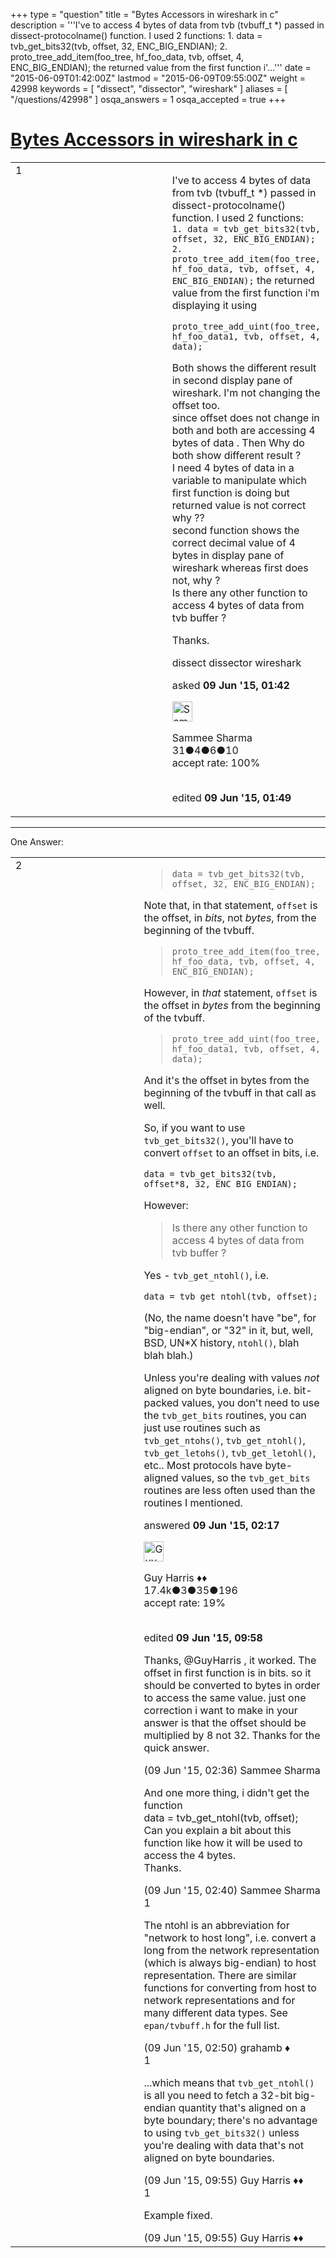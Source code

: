 +++
type = "question"
title = "Bytes Accessors in wireshark in c"
description = '''I&#x27;ve to access 4 bytes of data from tvb (tvbuff_t *) passed in dissect-protocolname() function. I used 2 functions: 1. data = tvb_get_bits32(tvb, offset, 32, ENC_BIG_ENDIAN); 2. proto_tree_add_item(foo_tree, hf_foo_data, tvb, offset, 4, ENC_BIG_ENDIAN);  the returned value from the first function i&#x27;...'''
date = "2015-06-09T01:42:00Z"
lastmod = "2015-06-09T09:55:00Z"
weight = 42998
keywords = [ "dissect", "dissector", "wireshark" ]
aliases = [ "/questions/42998" ]
osqa_answers = 1
osqa_accepted = true
+++

<div class="headNormal">

# [Bytes Accessors in wireshark in c](/questions/42998/bytes-accessors-in-wireshark-in-c)

</div>

<div id="main-body">

<div id="askform">

<table id="question-table" style="width:100%;"><colgroup><col style="width: 50%" /><col style="width: 50%" /></colgroup><tbody><tr class="odd"><td style="width: 30px; vertical-align: top"><div class="vote-buttons"><span id="post-42998-upvote" class="ajax-command post-vote up" rel="nofollow" title="I like this post (click again to cancel)"> </span><div id="post-42998-score" class="post-score" title="current number of votes">1</div><span id="post-42998-downvote" class="ajax-command post-vote down" rel="nofollow" title="I dont like this post (click again to cancel)"> </span> <span id="favorite-mark" class="ajax-command favorite-mark" rel="nofollow" title="mark/unmark this question as favorite (click again to cancel)"> </span><div id="favorite-count" class="favorite-count"></div></div></td><td><div id="item-right"><div class="question-body"><p>I've to access 4 bytes of data from tvb (tvbuff_t *) passed in dissect-protocolname() function. I used 2 functions:<br />
<code>1. data = tvb_get_bits32(tvb, offset, 32, ENC_BIG_ENDIAN); 2. proto_tree_add_item(foo_tree, hf_foo_data, tvb, offset, 4, ENC_BIG_ENDIAN);</code> the returned value from the first function i'm displaying it using</p><pre><code>proto_tree_add_uint(foo_tree, hf_foo_data1, tvb, offset, 4, data);</code></pre><p>Both shows the different result in second display pane of wireshark. I'm not changing the offset too.<br />
since offset does not change in both and both are accessing 4 bytes of data . Then Why do both show different result ?<br />
I need 4 bytes of data in a variable to manipulate which first function is doing but returned value is not correct why ??<br />
second function shows the correct decimal value of 4 bytes in display pane of wireshark whereas first does not, why ?<br />
Is there any other function to access 4 bytes of data from tvb buffer ?</p><p>Thanks.</p></div><div id="question-tags" class="tags-container tags"><span class="post-tag tag-link-dissect" rel="tag" title="see questions tagged &#39;dissect&#39;">dissect</span> <span class="post-tag tag-link-dissector" rel="tag" title="see questions tagged &#39;dissector&#39;">dissector</span> <span class="post-tag tag-link-wireshark" rel="tag" title="see questions tagged &#39;wireshark&#39;">wireshark</span></div><div id="question-controls" class="post-controls"></div><div class="post-update-info-container"><div class="post-update-info post-update-info-user"><p>asked <strong>09 Jun '15, 01:42</strong></p><img src="https://secure.gravatar.com/avatar/ea74f093a0efe137c7c114da864fa5cd?s=32&amp;d=identicon&amp;r=g" class="gravatar" width="32" height="32" alt="Sammee%20Sharma&#39;s gravatar image" /><p><span>Sammee Sharma</span><br />
<span class="score" title="31 reputation points">31</span><span title="4 badges"><span class="badge1">●</span><span class="badgecount">4</span></span><span title="6 badges"><span class="silver">●</span><span class="badgecount">6</span></span><span title="10 badges"><span class="bronze">●</span><span class="badgecount">10</span></span><br />
<span class="accept_rate" title="Rate of the user&#39;s accepted answers">accept rate:</span> <span title="Sammee Sharma has one accepted answer">100%</span> </br></br></p></div><div class="post-update-info post-update-info-edited"><p><span> edited <strong>09 Jun '15, 01:49</strong> </span></p></div></div><div id="comments-container-42998" class="comments-container"></div><div id="comment-tools-42998" class="comment-tools"></div><div class="clear"></div><div id="comment-42998-form-container" class="comment-form-container"></div><div class="clear"></div></div></td></tr></tbody></table>

------------------------------------------------------------------------

<div class="tabBar">

<span id="sort-top"></span>

<div class="headQuestions">

One Answer:

</div>

</div>

<span id="43000"></span>

<div id="answer-container-43000" class="answer accepted-answer">

<table style="width:100%;"><colgroup><col style="width: 50%" /><col style="width: 50%" /></colgroup><tbody><tr class="odd"><td style="width: 30px; vertical-align: top"><div class="vote-buttons"><span id="post-43000-upvote" class="ajax-command post-vote up" rel="nofollow" title="I like this post (click again to cancel)"> </span><div id="post-43000-score" class="post-score" title="current number of votes">2</div><span id="post-43000-downvote" class="ajax-command post-vote down" rel="nofollow" title="I dont like this post (click again to cancel)"> </span> <span class="accept-answer on" rel="nofollow" title="Sammee Sharma has selected this answer as the correct answer"> </span></div></td><td><div class="item-right"><div class="answer-body"><blockquote><p><code>data = tvb_get_bits32(tvb, offset, 32, ENC_BIG_ENDIAN);</code></p></blockquote><p>Note that, in that statement, <code>offset</code> is the offset, in <em>bits</em>, not <em>bytes</em>, from the beginning of the tvbuff.</p><blockquote><p><code>proto_tree_add_item(foo_tree, hf_foo_data, tvb, offset, 4, ENC_BIG_ENDIAN);</code></p></blockquote><p>However, in <em>that</em> statement, <code>offset</code> is the offset in <em>bytes</em> from the beginning of the tvbuff.</p><blockquote><p><code>proto_tree_add_uint(foo_tree, hf_foo_data1, tvb, offset, 4, data);</code></p></blockquote><p>And it's the offset in bytes from the beginning of the tvbuff in that call as well.</p><p>So, if you want to use <code>tvb_get_bits32()</code>, you'll have to convert <code>offset</code> to an offset in bits, i.e.</p><pre><code>data = tvb_get_bits32(tvb, offset*8, 32, ENC_BIG_ENDIAN);</code></pre><p>However:</p><blockquote><p>Is there any other function to access 4 bytes of data from tvb buffer ?</p></blockquote><p>Yes - <code>tvb_get_ntohl()</code>, i.e.</p><pre><code>data = tvb_get_ntohl(tvb, offset);</code></pre><p>(No, the name doesn't have "be", for "big-endian", or "32" in it, but, well, BSD, UN*X history, <code>ntohl()</code>, blah blah blah.)</p><p>Unless you're dealing with values <em>not</em> aligned on byte boundaries, i.e. bit-packed values, you don't need to use the <code>tvb_get_bits</code> routines, you can just use routines such as <code>tvb_get_ntohs()</code>, <code>tvb_get_ntohl()</code>, <code>tvb_get_letohs()</code>, <code>tvb_get_letohl()</code>, etc.. Most protocols have byte-aligned values, so the <code>tvb_get_bits</code> routines are less often used than the routines I mentioned.</p></div><div class="answer-controls post-controls"></div><div class="post-update-info-container"><div class="post-update-info post-update-info-user"><p>answered <strong>09 Jun '15, 02:17</strong></p><img src="https://secure.gravatar.com/avatar/f93de7000747ab5efb5acd3034b2ebd7?s=32&amp;d=identicon&amp;r=g" class="gravatar" width="32" height="32" alt="Guy%20Harris&#39;s gravatar image" /><p><span>Guy Harris ♦♦</span><br />
<span class="score" title="17443 reputation points"><span>17.4k</span></span><span title="3 badges"><span class="badge1">●</span><span class="badgecount">3</span></span><span title="35 badges"><span class="silver">●</span><span class="badgecount">35</span></span><span title="196 badges"><span class="bronze">●</span><span class="badgecount">196</span></span><br />
<span class="accept_rate" title="Rate of the user&#39;s accepted answers">accept rate:</span> <span title="Guy Harris has 216 accepted answers">19%</span> </br></br></p></div><div class="post-update-info post-update-info-edited"><p><span> edited <strong>09 Jun '15, 09:58</strong> </span></p></div></div><div id="comments-container-43000" class="comments-container"><span id="43003"></span><div id="comment-43003" class="comment"><div id="post-43003-score" class="comment-score"></div><div class="comment-text"><p>Thanks, @GuyHarris , it worked. The offset in first function is in bits. so it should be converted to bytes in order to access the same value. just one correction i want to make in your answer is that the offset should be multiplied by 8 not 32. Thanks for the quick answer.</p></div><div id="comment-43003-info" class="comment-info"><span class="comment-age">(09 Jun '15, 02:36)</span> <span class="comment-user userinfo">Sammee Sharma</span></div></div><span id="43005"></span><div id="comment-43005" class="comment"><div id="post-43005-score" class="comment-score"></div><div class="comment-text"><p>And one more thing, i didn't get the function<br />
data = tvb_get_ntohl(tvb, offset);<br />
Can you explain a bit about this function like how it will be used to access the 4 bytes.<br />
Thanks.</p></div><div id="comment-43005-info" class="comment-info"><span class="comment-age">(09 Jun '15, 02:40)</span> <span class="comment-user userinfo">Sammee Sharma</span></div></div><span id="43007"></span><div id="comment-43007" class="comment"><div id="post-43007-score" class="comment-score">1</div><div class="comment-text"><p>The ntohl is an abbreviation for "network to host long", i.e. convert a long from the network representation (which is always big-endian) to host representation. There are similar functions for converting from host to network representations and for many different data types. See <code>epan/tvbuff.h</code> for the full list.</p></div><div id="comment-43007-info" class="comment-info"><span class="comment-age">(09 Jun '15, 02:50)</span> <span class="comment-user userinfo">grahamb ♦</span></div></div><span id="43015"></span><div id="comment-43015" class="comment"><div id="post-43015-score" class="comment-score">1</div><div class="comment-text"><p>...which means that <code>tvb_get_ntohl()</code> is all you need to fetch a 32-bit big-endian quantity that's aligned on a byte boundary; there's no advantage to using <code>tvb_get_bits32()</code> unless you're dealing with data that's not aligned on byte boundaries.</p></div><div id="comment-43015-info" class="comment-info"><span class="comment-age">(09 Jun '15, 09:55)</span> <span class="comment-user userinfo">Guy Harris ♦♦</span></div></div><span id="43017"></span><div id="comment-43017" class="comment"><div id="post-43017-score" class="comment-score">1</div><div class="comment-text"><p>Example fixed.</p></div><div id="comment-43017-info" class="comment-info"><span class="comment-age">(09 Jun '15, 09:55)</span> <span class="comment-user userinfo">Guy Harris ♦♦</span></div></div></div><div id="comment-tools-43000" class="comment-tools"></div><div class="clear"></div><div id="comment-43000-form-container" class="comment-form-container"></div><div class="clear"></div></div></td></tr></tbody></table>

</div>

<div class="paginator-container-left">

</div>

</div>

</div>

